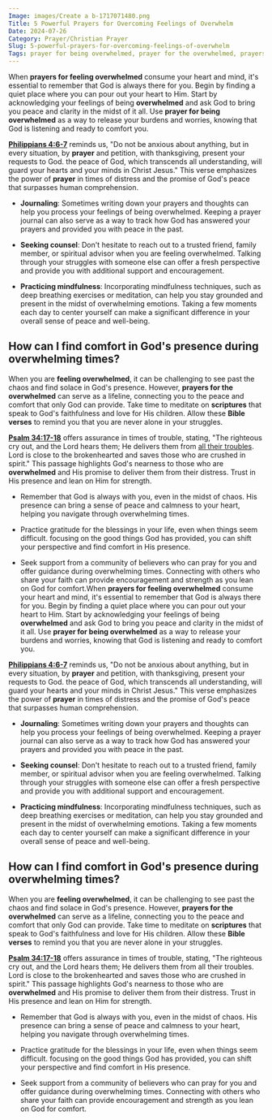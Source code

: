 ```yaml
---
Image: images/Create a b-1717071480.png
Title: 5 Powerful Prayers for Overcoming Feelings of Overwhelm
Date: 2024-07-26
Category: Prayer/Christian Prayer
Slug: 5-powerful-prayers-for-overcoming-feelings-of-overwhelm
Tags: prayer for being overwhelmed, prayer for the overwhelmed, prayers for feeling overwhelmed, prayers for overwhelmed, prayer for overwhelmed, prayer for feeling overwhelmed, prayer, christian prayer
---
```

When **prayers for feeling overwhelmed** consume your heart and mind, it's essential to remember that God is always there for you. Begin by finding a quiet place where you can pour out your heart to Him. Start by acknowledging your feelings of being **overwhelmed** and ask God to bring you peace and clarity in the midst of it all. Use **prayer for being overwhelmed** as a way to release your burdens and worries, knowing that God is listening and ready to comfort you.

**[Philippians 4:6-7](https://www.bibleref.com/Philippians/4/Philippians-4-6.html)** reminds us, "Do not be anxious about anything, but in every situation, by **prayer** and petition, with thanksgiving, present your requests to God.  the peace of God, which transcends all understanding, will guard your hearts and your minds in Christ Jesus." This verse emphasizes the power of **prayer** in times of distress and the promise of God's peace that surpasses human comprehension.

- **Journaling**: Sometimes writing down your prayers and thoughts can help you process your feelings of being overwhelmed. Keeping a prayer journal can also serve as a way to track how God has answered your prayers and provided you with peace in the past.

- **Seeking counsel**: Don't hesitate to reach out to a trusted friend, family member, or spiritual advisor when you are feeling overwhelmed. Talking through your struggles with someone else can offer a fresh perspective and provide you with additional support and encouragement.

- **Practicing mindfulness**: Incorporating mindfulness techniques, such as deep breathing exercises or meditation, can help you stay grounded and present in the midst of overwhelming emotions. Taking a few moments each day to center yourself can make a significant difference in your overall sense of peace and well-being.


## How can I find comfort in God's presence during overwhelming times?

When you are **feeling overwhelmed**, it can be challenging to see past the chaos and find solace in God's presence. However, **prayers for the overwhelmed** can serve as a lifeline, connecting you to the peace and comfort that only God can provide. Take time to meditate on **scriptures** that speak to God's faithfulness and love for His children. Allow these **Bible verses** to remind you that you are never alone in your struggles.

**[Psalm 34:17-18](https://www.bibleref.com/Psalm/34/Psalm-34-17.html)** offers assurance in times of trouble, stating, "The righteous cry out, and the Lord hears them; He delivers them from [all their troubles](/10-uplifting-bible-verses-for-men-discover-strength-and-encouragement-in-gods-word).  Lord is close to the brokenhearted and saves those who are crushed in spirit." This passage highlights God's nearness to those who are **overwhelmed** and His promise to deliver them from their distress. Trust in His presence and lean on Him for strength.

- Remember that God is always with you, even in the midst of chaos. His presence can bring a sense of peace and calmness to your heart, helping you navigate through overwhelming times.
 
- Practice gratitude for the blessings in your life, even when things seem difficult.  focusing on the good things God has provided, you can shift your perspective and find comfort in His presence.
 
- Seek support from a community of believers who can pray for you and offer guidance during overwhelming times. Connecting with others who share your faith can provide encouragement and strength as you lean on God for comfort.When **prayers for feeling overwhelmed** consume your heart and mind, it's essential to remember that God is always there for you. Begin by finding a quiet place where you can pour out your heart to Him. Start by acknowledging your feelings of being **overwhelmed** and ask God to bring you peace and clarity in the midst of it all. Use **prayer for being overwhelmed** as a way to release your burdens and worries, knowing that God is listening and ready to comfort you.

**[Philippians 4:6-7](https://www.bibleref.com/Philippians/4/Philippians-4-6.html)** reminds us, "Do not be anxious about anything, but in every situation, by **prayer** and petition, with thanksgiving, present your requests to God.  the peace of God, which transcends all understanding, will guard your hearts and your minds in Christ Jesus." This verse emphasizes the power of **prayer** in times of distress and the promise of God's peace that surpasses human comprehension.

- **Journaling**: Sometimes writing down your prayers and thoughts can help you process your feelings of being overwhelmed. Keeping a prayer journal can also serve as a way to track how God has answered your prayers and provided you with peace in the past.

- **Seeking counsel**: Don't hesitate to reach out to a trusted friend, family member, or spiritual advisor when you are feeling overwhelmed. Talking through your struggles with someone else can offer a fresh perspective and provide you with additional support and encouragement.

- **Practicing mindfulness**: Incorporating mindfulness techniques, such as deep breathing exercises or meditation, can help you stay grounded and present in the midst of overwhelming emotions. Taking a few moments each day to center yourself can make a significant difference in your overall sense of peace and well-being.


## How can I find comfort in God's presence during overwhelming times?

When you are **feeling overwhelmed**, it can be challenging to see past the chaos and find solace in God's presence. However, **prayers for the overwhelmed** can serve as a lifeline, connecting you to the peace and comfort that only God can provide. Take time to meditate on **scriptures** that speak to God's faithfulness and love for His children. Allow these **Bible verses** to remind you that you are never alone in your struggles.

**[Psalm 34:17-18](https://www.bibleref.com/Psalm/34/Psalm-34-17.html)** offers assurance in times of trouble, stating, "The righteous cry out, and the Lord hears them; He delivers them from all their troubles.  Lord is close to the brokenhearted and saves those who are crushed in spirit." This passage highlights God's nearness to those who are **overwhelmed** and His promise to deliver them from their distress. Trust in His presence and lean on Him for strength.

- Remember that God is always with you, even in the midst of chaos. His presence can bring a sense of peace and calmness to your heart, helping you navigate through overwhelming times.
 
- Practice gratitude for the blessings in your life, even when things seem difficult.  focusing on the good things God has provided, you can shift your perspective and find comfort in His presence.
 
- Seek support from a community of believers who can pray for you and offer guidance during overwhelming times. Connecting with others who share your faith can provide encouragement and strength as you lean on God for comfort.